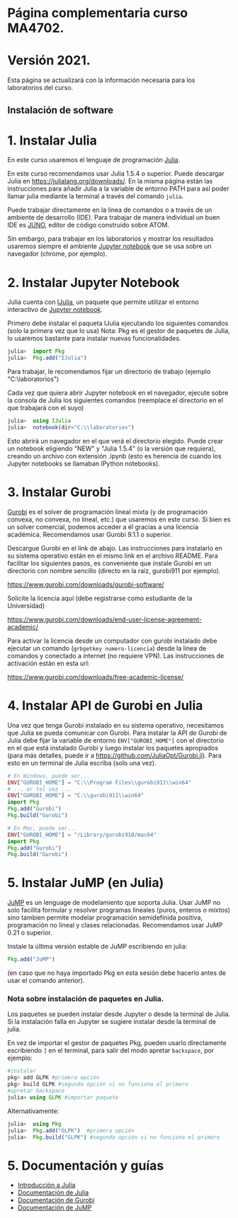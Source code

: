 # Página complementaria curso MA4702. 
# Versión 2021.

Esta página se actualizará con la información necesaria para los laboratorios del curso.

## Instalación de software

# 1. Instalar Julia

En este curso usaremos el lenguaje de programación [Julia](https://julialang.org/).

En este curso recomendamos usar Julia 1.5.4 o superior. Puede descargar Julia en <https://julialang.org/downloads/>. En la misma página están las instrucciones para añadir Julia a la variable de entorno PATH para así poder llamar julia mediante la terminal a través del comando `julia`.

Puede trabajar directamente en la linea de comandos o a través de un ambiente de desarrollo (IDE). Para trabajar de manera individual un buen IDE es [JUNO](https://junolab.org/), editor de código construido sobre ATOM. 

Sin embargo, para trabajar en los laboratorios y mostrar los resultados usaremos siempre el ambiente [Jupyter notebook](https://jupyter.org/) que se usa sobre un navegador (chrome, por ejemplo).

# 2. Instalar Jupyter Notebook

Julia cuenta con <a href=https://github.com/JuliaLang/IJulia.jl>IJulia</a>, un paquete que permite utilizar el entorno interactivo de <a href=https://jupyter.org/>Jupyter notebook</a>. 

Primero debe instalar el paqueta IJulia ejecutando los siguientes comandos (solo la primera vez que lo usa) 
Nota: Pkg es el gestor de paquetes de Julia, lo usaremos bastante para instalar nuevas funcionalidades.

```julia
julia>  import Pkg
julia>  Pkg.add("IJulia")
```

Para trabajar, le recomendamos fijar un directorio de trabajo (ejemplo "C:\\laboratorios") 

Cada vez que quiera abrir Jupyter notebook en el navegador, ejecute sobre la consola de Julia los siguientes comandos (reemplace el directorio en el que trabajará con el suyo)

```julia
julia>  using IJulia
julia>  notebook(dir="C:\\laboratorios")
```

Esto abrirá un navegador en el que verá el directorio elegido. 
Puede crear un notebook eligiendo "NEW" y "Julia 1.5.4" (o la versión que requiera), creando un archivo con extensión .ipynb (esto es herencia de cuando los Jupyter notebooks se llamaban IPython notebooks).

# 3. Instalar Gurobi

[Gurobi](https://www.gurobi.com) es el solver de programación lineal mixta (y de programación convexa, no convexa, no lineal, etc.) que usaremos en este curso.
Si bien es un solver comercial, podemos acceder a él gracias a una licencia académica. Recomendamos usar Gurobi 9.1.1 o superior.

Descargue Gurobi en el link de abajo. Las instrucciones para instalarlo en su sistema operativo están en el mismo link en el archivo README.
Para facilitar los siguientes pasos, es conveniente que instale Gurobi en un directorio con nombre sencillo (directo en la raíz, gurobi911 por ejemplo).

https://www.gurobi.com/downloads/gurobi-software/

Solicite la licencia aquí (debe registrarse como estudiante de la Universidad)

https://www.gurobi.com/downloads/end-user-license-agreement-academic/

Para activar la licencia desde un computador con gurobi instalado debe ejecutar un comando (``grbgetkey numero-licencia``) desde la linea de comandos y  conectado a internet (no requiere VPN). Las instrucciones de activación están en esta url:

https://www.gurobi.com/downloads/free-academic-license/

# 4. Instalar API de Gurobi en Julia

Una vez que tenga Gurobi instalado en su sistema operativo, necesitamos que Julia se pueda comunicar con Gurobi. Para instalar la API de Gurobi de Julia debe fijar la variable de entorno ``ENV["GUROBI_HOME"]`` con el directorio en el que está instalado Gurobi y luego instalar los paquetes apropiados (para más detalles, puede ir a https://github.com/JuliaOpt/Gurobi.jl). Para esto en un terminal de Julia escriba (solo una vez).


```julia
# En Windows, puede ser...
ENV["GUROBI_HOME"] = "C:\\Program Files\\gurobi911\\win64"
# ... or tal vez ...
ENV["GUROBI_HOME"] = "C:\\gurobi911\\win64"
import Pkg
Pkg.add("Gurobi")
Pkg.build("Gurobi")

# En Mac, puede ser...
ENV["GUROBI_HOME"] = "/Library/gurobi910/mac64"
import Pkg
Pkg.add("Gurobi")
Pkg.build("Gurobi")

```

# 5. Instalar JuMP (en Julia)

[JuMP](https://jump.dev) es un lenguage de modelamiento que soporta Julia. Usar JuMP no solo facilita formular y resolver programas lineales (puros, enteros o mixtos) sino tambien permite modelar programación semidefinida positiva, programación no lineal y clases relacionadas. Recomendamos usar JuMP 0.21 o superior.

Instale la  última versión estable de JuMP escribiendo en julia:

```julia
Pkg.add("JuMP")
```

(en caso que no haya importado Pkg en esta sesión debe hacerlo antes de usar el comando anterior).

### Nota sobre instalación de paquetes en Julia.

Los paquetes se pueden instalar desde Jupyter o desde la terminal de Julia. Si la instalación falla en Jupyter se sugiere instalar desde la terminal de julia.

En vez de importar el gestor de paquetes Pkg, pueden usarlo directamente escribiendo `]` en el terminal, para salir del modo apretar `backspace`, por ejemplo:
```julia
#instalar
pkg> add GLPK #primera opción
pkg> build GLPK #segunda opción si no funciona el primero
#apretar backspace
julia> using GLPK #importar paquete
```

Alternativamente:
```julia
julia>  using Pkg
julia>  Pkg.add("GLPK")  #primera opción
julia>  Pkg.build("GLPK") #segunda opción si no funciona el primero
```

# 5. Documentación y guías

- [Introducción a Julia](https://juliaacademy.com/p/intro-to-julia)
- [Documentación de Julia](https://docs.julialang.org/)
- [Documentación de Gurobi](https://www.gurobi.com/documentation/)
- [Documentación de JuMP](https://jump.dev/JuMP.jl/stable/)
